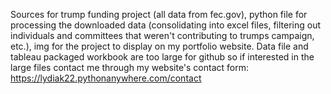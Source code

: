 Sources for trump funding project (all data from fec.gov), python file for processing the downloaded data (consolidating into excel files, filtering out individuals and committees that weren't contributing to trumps campaign, etc.), img for the project to display on my portfolio website. Data file and tableau packaged workbook are too large for github so if interested in the large files contact me through my website's contact form: https://lydiak22.pythonanywhere.com/contact
